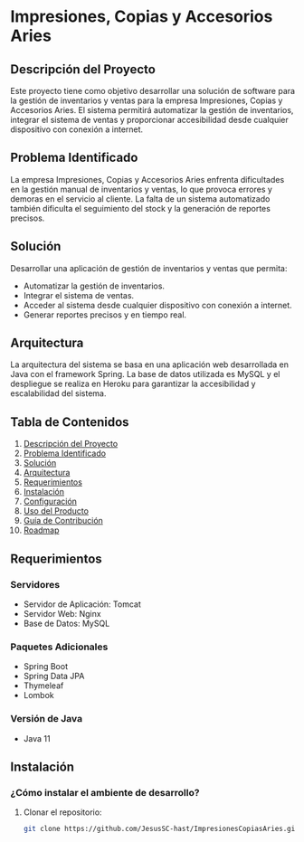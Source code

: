 # Impresiones, Copias y Accesorios Aries

## Descripción del Proyecto

Este proyecto tiene como objetivo desarrollar una solución de software para la gestión de inventarios y ventas para la empresa Impresiones, Copias y Accesorios Aries. El sistema permitirá automatizar la gestión de inventarios, integrar el sistema de ventas y proporcionar accesibilidad desde cualquier dispositivo con conexión a internet.

## Problema Identificado

La empresa Impresiones, Copias y Accesorios Aries enfrenta dificultades en la gestión manual de inventarios y ventas, lo que provoca errores y demoras en el servicio al cliente. La falta de un sistema automatizado también dificulta el seguimiento del stock y la generación de reportes precisos.

## Solución

Desarrollar una aplicación de gestión de inventarios y ventas que permita:
- Automatizar la gestión de inventarios.
- Integrar el sistema de ventas.
- Acceder al sistema desde cualquier dispositivo con conexión a internet.
- Generar reportes precisos y en tiempo real.

## Arquitectura

La arquitectura del sistema se basa en una aplicación web desarrollada en Java con el framework Spring. La base de datos utilizada es MySQL y el despliegue se realiza en Heroku para garantizar la accesibilidad y escalabilidad del sistema.

## Tabla de Contenidos

1. [Descripción del Proyecto](https://github.com/JesusSC-hast/ImpresionesCopiasAries/wiki/Descripci%C3%B3n-del-Proyecto)
2. [Problema Identificado](https://github.com/JesusSC-hast/ImpresionesCopiasAries/wiki/Problema-Identificado)
3. [Solución](https://github.com/JesusSC-hast/ImpresionesCopiasAries/wiki/Soluci%C3%B3n)
4. [Arquitectura](https://github.com/JesusSC-hast/ImpresionesCopiasAries/wiki/Arquitectura)
5. [Requerimientos](https://github.com/JesusSC-hast/ImpresionesCopiasAries/wiki/Requerimientos)
6. [Instalación](https://github.com/JesusSC-hast/ImpresionesCopiasAries/wiki/Instalaci%C3%B3n)
7. [Configuración](https://github.com/JesusSC-hast/ImpresionesCopiasAries/wiki/Configuraci%C3%B3n)
8. [Uso del Producto](https://github.com/JesusSC-hast/ImpresionesCopiasAries/wiki/Uso-del-Producto)
9. [Guía de Contribución](https://github.com/JesusSC-hast/ImpresionesCopiasAries/wiki/Gu%C3%ADa-de-Contribuci%C3%B3n)
10. [Roadmap](https://github.com/JesusSC-hast/ImpresionesCopiasAries/wiki/Roadmap)

## Requerimientos

### Servidores

- Servidor de Aplicación: Tomcat
- Servidor Web: Nginx
- Base de Datos: MySQL

### Paquetes Adicionales

- Spring Boot
- Spring Data JPA
- Thymeleaf
- Lombok

### Versión de Java

- Java 11

## Instalación

### ¿Cómo instalar el ambiente de desarrollo?

1. Clonar el repositorio:
   ```bash
   git clone https://github.com/JesusSC-hast/ImpresionesCopiasAries.git
